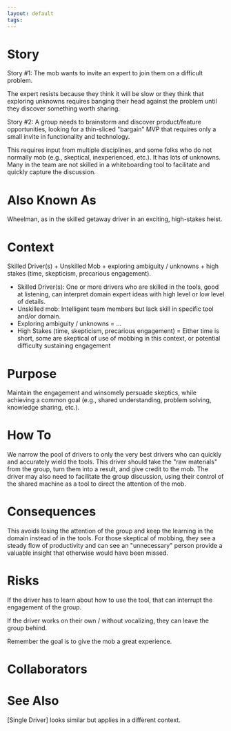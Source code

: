 ```yaml
---
layout: default
tags: 
---
```


# Story 

Story #1: The mob wants to invite an expert to join them on a difficult problem.

The expert resists because they think it will be slow or they think that exploring unknowns requires banging their head against the problem until they discover something worth sharing.

Story #2: A group needs to brainstorm and discover product/feature opportunities, looking for a thin-sliced "bargain" MVP that requires only a small invite in functionality and technology.

This requires input from multiple disciplines, and some folks who do not normally mob (e.g., skeptical, inexperienced, etc.).
It has lots of unknowns.
Many in the team are not skilled in a whiteboarding tool to facilitate and quickly capture the discussion.

# Also Known As

Wheelman, as in the skilled getaway driver in an exciting, high-stakes heist.

# Context

Skilled Driver(s) + Unskilled Mob + exploring ambiguity / unknowns + high stakes (time, skepticism, precarious engagement).

- Skilled Driver(s): One or more drivers who are skilled in the tools, good at listening, can interpret domain expert ideas with high level or low level of details.
- Unskilled mob: Intelligent team members but lack skill in specific tool and/or domain.
- Exploring ambiguity / unknowns = ... 
- High Stakes (time, skepticism, precarious engagement) = Either time is short, some are skeptical of use of mobbing in this context, or potential difficulty sustaining engagement

# Purpose

Maintain the engagement and winsomely persuade skeptics, while achieving a common goal (e.g., shared understanding, problem solving, knowledge sharing, etc.).

# How To

We narrow the pool of drivers to only the very best drivers who can quickly and accurately wield the tools.
This driver should take the "raw materials" from the group, turn them into a result, and give credit to the mob.
The driver may also need to facilitate the group discussion, using their control of the shared machine as a tool to direct the attention of the mob.

# Consequences

This avoids losing the attention of the group and keep the learning in the domain instead of in the tools.
For those skeptical of mobbing, they see a steady flow of productivity and can see an "unnecessary" person provide a valuable insight that otherwise would have been missed.

# Risks

If the driver has to learn about how to use the tool, that can interrupt the engagement of the group.

If the driver works on their own / without vocalizing, they can leave the group behind.

Remember the goal is to give the mob a great experience.

# Collaborators

# See Also

[Single Driver] looks similar but applies in a different context.

